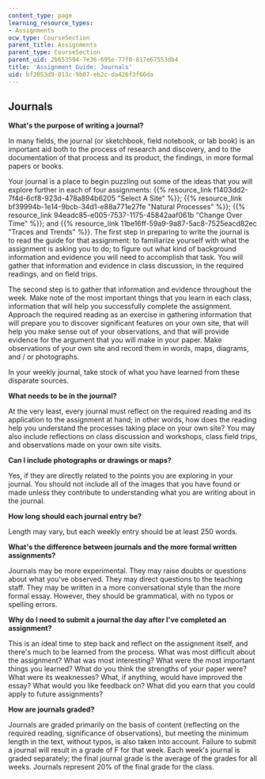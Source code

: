 ```yaml
---
content_type: page
learning_resource_types:
- Assignments
ocw_type: CourseSection
parent_title: Assignments
parent_type: CourseSection
parent_uid: 2b653594-7e36-695e-77f0-817e67553db4
title: 'Assignment Guide: Journals'
uid: bf2053d9-013c-9b07-eb2c-da426f3f66da
---
```


Journals
--------

**What's the purpose of writing a journal?**

In many fields, the journal (or sketchbook, field notebook, or lab book) is an important aid both to the process of research and discovery, and to the documentation of that process and its product, the findings, in more formal papers or books.

Your journal is a place to begin puzzling out some of the ideas that you will explore further in each of four assignments: {{% resource_link f1403dd2-7f4d-6cf8-923d-478a894b6205 "Select A Site" %}}; {{% resource_link bf39994b-1e14-9bcb-34d1-e88a771e27fe "Natural Processes" %}}; {{% resource_link 94eadc85-e005-7537-1175-45842aaf061b "Change Over Time" %}}; and {{% resource_link 11be16ff-59a9-9a87-5ac8-7525eacd82ec "Traces and Trends" %}}. The first step in preparing to write the journal is to read the guide for that assignment: to familiarize yourself with what the assignment is asking you to do; to figure out what kind of background information and evidence you will need to accomplish that task. You will gather that information and evidence in class discussion, in the required readings, and on field trips.

The second step is to gather that information and evidence throughout the week. Make note of the most important things that you learn in each class, information that will help you successfully complete the assignment. Approach the required reading as an exercise in gathering information that will prepare you to discover significant features on your own site, that will help you make sense out of your observations, and that will provide evidence for the argument that you will make in your paper. Make observations of your own site and record them in words, maps, diagrams, and / or photographs.

In your weekly journal, take stock of what you have learned from these disparate sources.

**What needs to be in the journal?**

At the very least, every journal must reflect on the required reading and its application to the assignment at hand; in other words, how does the reading help you understand the processes taking place on your own site? You may also include reflections on class discussion and workshops, class field trips, and observations made on your own site visits.

**Can I include photographs or drawings or maps?**

Yes, if they are directly related to the points you are exploring in your journal. You should not include all of the images that you have found or made unless they contribute to understanding what you are writing about in the journal.

**How long should each journal entry be?**

Length may vary, but each weekly entry should be at least 250 words.

**What's the difference between journals and the more formal written assignments?**

Journals may be more experimental. They may raise doubts or questions about what you've observed. They may direct questions to the teaching staff. They may be written in a more conversational style than the more formal essay. However, they should be grammatical, with no typos or spelling errors.

**Why do I need to submit a journal the day after I've completed an assignment?**

This is an ideal time to step back and reflect on the assignment itself, and there's much to be learned from the process. What was most difficult about the assignment? What was most interesting? What were the most important things you learned? What do you think the strengths of your paper were? What were its weaknesses? What, if anything, would have improved the essay? What would you like feedback on? What did you earn that you could apply to future assignments?

**How are journals graded?**

Journals are graded primarily on the basis of content (reflecting on the required reading, significance of observations), but meeting the minimum length in the text, without typos, is also taken into account. Failure to submit a journal will result in a grade of F for that week. Each week's journal is graded separately; the final journal grade is the average of the grades for all weeks. Journals represent 20% of the final grade for the class.